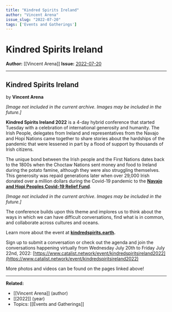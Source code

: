 ```yaml
---
title: "Kindred Spirits Ireland"
author: "Vincent Arena"
issue_slug: "2022-07-20"
tags: ['Events and Gatherings']
---
```


# Kindred Spirits Ireland

**Author:** [[Vincent Arena]]
**Issue:** [2022-07-20](https://plex.collectivesensecommons.org/2022-07-20/)

---

## Kindred Spirits Ireland
by **Vincent Arena**

*[Image not included in the current archive. Images may be included in the future.]*

**Kindred Spirits Ireland 2022** is a 4-day hybrid conference that started Tuesday with a celebration of international generosity and humanity. The Irish People, delegates from Ireland and representatives from the Navajo and Hopi Nations came together to share stories about the hardships of the pandemic that were lessened in part by a flood of support by thousands of Irish citizens.

The unique bond between the Irish people and the First Nations dates back to the 1800s when the Choctaw Nations sent money and food to Ireland during the potato famine, although they were also struggling themselves. This generosity was repaid generations later when over 29,000 Irish donated over a million dollars during the Covid-19 pandemic to the [**Navajo and Hopi Peoples Covid-19 Relief Fund**](https://navajohopisolidarity.org/).

*[Image not included in the current archive. Images may be included in the future.]*

The conference builds upon this theme and implores us to think about the ways in which we can have difficult conversations, find what is in common, and collaborate across cultures and oceans. 

Learn more about the event at **[kindredspirits.earth](kindredspirits.earth).**

Sign up to submit a conversation or check out the agenda and join the conversations happening virtually from Wednesday July 20th to Friday July 22nd, 2022: [https://www.catalist.network/event/kindredspiritsireland2022](https://www.catalist.network/event/kindredspiritsireland2022)

More photos and videos can be found on the pages linked above!

---

**Related:**
- [[Vincent Arena]] (author)
- [[2022]] (year)
- Topics: [[Events and Gatherings]]

